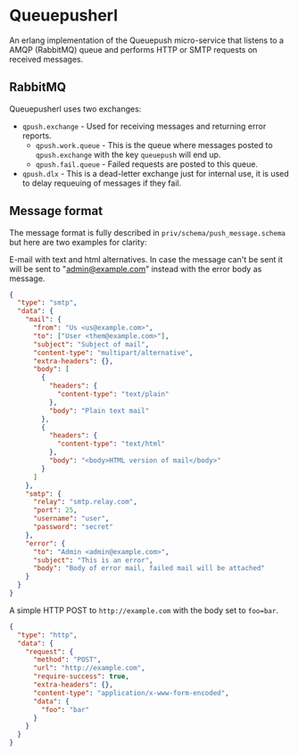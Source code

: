 Queuepusherl
============

An erlang implementation of the Queuepush micro-service that listens to a AMQP
(RabbitMQ) queue and performs HTTP or SMTP requests on received messages.

RabbitMQ
--------

Queuepusherl uses two exchanges:

  * `qpush.exchange` - Used for receiving messages and returning error reports.
    * `qpush.work.queue` - This is the queue where messages posted to
      `qpush.exchange` with the key `queuepush` will end up.
    * `qpush.fail.queue` - Failed requests are posted to this queue.
  * `qpush.dlx` - This is a dead-letter exchange just for internal use, it is
    used to delay requeuing of messages if they fail.

Message format
--------------

The message format is fully described in `priv/schema/push_message.schema` but
here are two examples for clarity:

E-mail with text and html alternatives. In case the message can't be sent it
will be sent to "admin@example.com" instead with the error body as message.

```JSON
{
  "type": "smtp",
  "data": {
    "mail": {
      "from": "Us <us@example.com>",
      "to": ["User <them@example.com>"],
      "subject": "Subject of mail",
      "content-type": "multipart/alternative",
      "extra-headers": {},
      "body": [
        {
          "headers": {
            "content-type": "text/plain"
          },
          "body": "Plain text mail"
        },
        {
          "headers": {
            "content-type": "text/html"
          },
          "body": "<body>HTML version of mail</body>"
        }
      ]
    },
    "smtp": {
      "relay": "smtp.relay.com",
      "port": 25,
      "username": "user",
      "password": "secret"
    },
    "error": {
      "to": "Admin <admin@example.com>",
      "subject": "This is an error",
      "body": "Body of error mail, failed mail will be attached"
    }
  }
}
```

A simple HTTP POST to `http://example.com` with the body set to `foo=bar`.
```JSON
{
  "type": "http",
  "data": {
    "request": {
      "method": "POST",
      "url": "http://example.com",
      "require-success": true,
      "extra-headers": {},
      "content-type": "application/x-www-form-encoded",
      "data": {
        "foo": "bar"
      }
    }
  }
}
```
